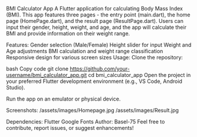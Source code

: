 BMI Calculator App
A Flutter application for calculating Body Mass Index (BMI). This app features three pages - the entry point (main.dart), the home page (HomePage.dart), and the result page (ResultPage.dart). Users can input their gender, height, weight, and age, and the app will calculate their BMI and provide information on their weight range.

Features:
Gender selection (Male/Female)
Height slider for input
Weight and Age adjustments
BMI calculation and weight range classification
Responsive design for various screen sizes
Usage:
Clone the repository:

bash
Copy code
git clone https://github.com/your-username/bmi_calculator_app.git
cd bmi_calculator_app
Open the project in your preferred Flutter development environment (e.g., VS Code, Android Studio).

Run the app on an emulator or physical device.

Screenshots:
/assets/images/Homepage.jpg
/assets/images/Result.jpg

Dependencies:
Flutter
Google Fonts
Author:
Basel-75
Feel free to contribute, report issues, or suggest enhancements!